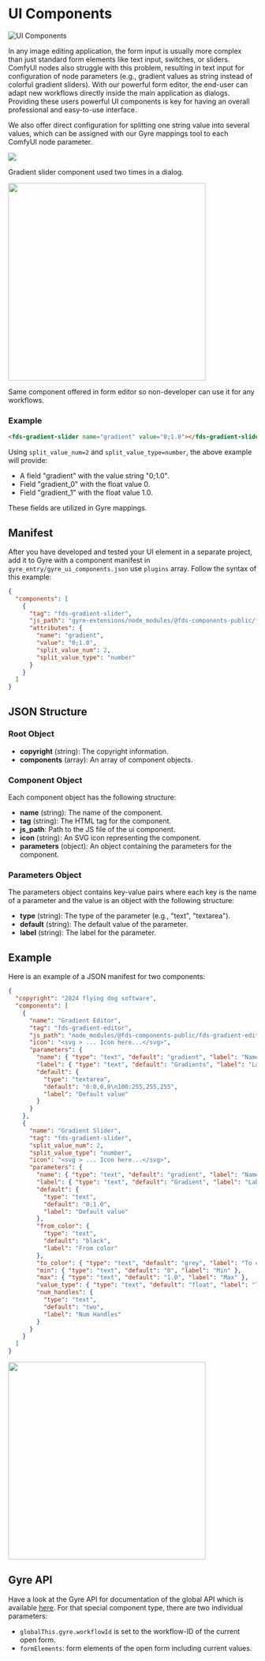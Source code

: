 # UI Components
![UI Components](../components.png)


In any image editing application, the form input is usually more complex than just standard form elements like text input, switches, or sliders. ComfyUI nodes also struggle with this problem, resulting in text input for configuration of node parameters (e.g., gradient values as string instead of colorful gradient sliders). With our powerful form editor, the end-user can adapt new workflows directly inside the main application as dialogs. Providing these users powerful UI components is key for having an overall professional and easy-to-use interface.

We also offer direct configuration for splitting one string value into several values, which can be assigned with our Gyre mappings tool to each ComfyUI node parameter.

<img src="../component2.png" >

Gradient slider component used two times in a dialog.

<img src="../component3.png"  width="400">

Same component offered in form editor so non-developer can use it for any workflows.
 
### Example

```html
<fds-gradient-slider name="gradient" value="0;1.0"></fds-gradient-slider>
```

Using `split_value_num=2` and `split_value_type=number`, the above example will provide:

- A field "gradient" with the value string "0;1.0".
- Field "gradient_0" with the float value 0.
- Field "gradient_1" with the float value 1.0.

These fields are utilized in Gyre mappings.



## Manifest

After you have developed and tested your UI element in a separate project, add it to Gyre with a component manifest in `gyre_entry/gyre_ui_components.json` use `plugins` array.  Follow the syntax of this example:

```json
{
  "components": [
    {
      "tag": "fds-gradient-slider",
      "js_path": "gyre-extensions/node_modules/@fds-components-public/fds-image-editor-slider/dist/fds-image-editor-slider.js",
      "attributes": {
        "name": "gradient",
        "value": "0;1.0",
        "split_value_num": 2,
        "split_value_type": "number"
      }
    }
  ]
}
```

## JSON Structure

### Root Object

- **copyright** (string): The copyright information.
- **components** (array): An array of component objects.

### Component Object

Each component object has the following structure:

- **name** (string): The name of the component.
- **tag** (string): The HTML tag for the component.
- **js_path**: Path to the JS file of the ui component.
- **icon** (string): An SVG icon representing the component.
- **parameters** (object): An object containing the parameters for the component.

### Parameters Object

The parameters object contains key-value pairs where each key is the name of a parameter and the value is an object with the following structure:

- **type** (string): The type of the parameter (e.g., "text", "textarea").
- **default** (string): The default value of the parameter.
- **label** (string): The label for the parameter.

## Example

Here is an example of a JSON manifest for two components:

```json
{
  "copyright": "2024 flying dog software",
  "components": [
    {
      "name": "Gradient Editor",
      "tag": "fds-gradient-editor",
      "js_path": "node_modules/@fds-components-public/fds-gradient-editor/dist/fds-gradient-editor.js",
      "icon": "<svg > ... Icon here...</svg>",
      "parameters": {
        "name": { "type": "text", "default": "gradient", "label": "Name" },
        "label": { "type": "text", "default": "Gradients", "label": "Label" },
        "default": {
          "type": "textarea",
          "default": "0:0,0,0\n100:255,255,255",
          "label": "Default value"
        }
      }
    },
    {
      "name": "Gradient Slider",
      "tag": "fds-gradient-slider",
      "split_value_num": 2,
      "split_value_type": "number",
      "icon": "<svg > ... Icon here...</svg>",
      "parameters": {
        "name": { "type": "text", "default": "gradient", "label": "Name" },
        "label": { "type": "text", "default": "Gradient", "label": "Label" },
        "default": {
          "type": "text",
          "default": "0;1.0",
          "label": "Default value"
        },
        "from_color": {
          "type": "text",
          "default": "black",
          "label": "From color"
        },
        "to_color": { "type": "text", "default": "grey", "label": "To color" },
        "min": { "type": "text", "default": "0", "label": "Min" },
        "max": { "type": "text", "default": "1.0", "label": "Max" },
        "value_type": { "type": "text", "default": "float", "label": "Type" },
        "num_handles": {
          "type": "text",
          "default": "two",
          "label": "Num Handles"
        }
      }
    }
  ]
}
```

<img src="../component1.png" width="400">


## Gyre API

Have a look at the Gyre API for documentation of the global API which is available [here](/API/api). For that special component type, there are two individual parameters:

- `globalThis.gyre.workflowId` is set to the workflow-ID of the current open form.
- `formElements`: form elements of the open form including current values.
